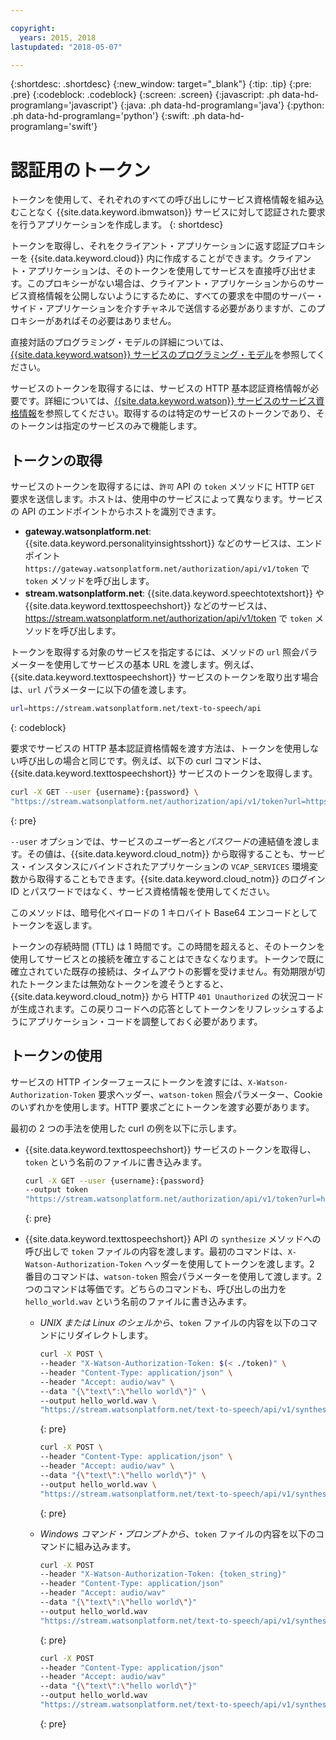 ```yaml
---

copyright:
  years: 2015, 2018
lastupdated: "2018-05-07"

---
```


{:shortdesc: .shortdesc}
{:new_window: target="_blank"}
{:tip: .tip}
{:pre: .pre}
{:codeblock: .codeblock}
{:screen: .screen}
{:javascript: .ph data-hd-programlang='javascript'}
{:java: .ph data-hd-programlang='java'}
{:python: .ph data-hd-programlang='python'}
{:swift: .ph data-hd-programlang='swift'}

# 認証用のトークン
トークンを使用して、それぞれのすべての呼び出しにサービス資格情報を組み込むことなく {{site.data.keyword.ibmwatson}} サービスに対して認証された要求を行うアプリケーションを作成します。
{: shortdesc}

トークンを取得し、それをクライアント・アプリケーションに返す認証プロキシーを {{site.data.keyword.cloud}} 内に作成することができます。クライアント・アプリケーションは、そのトークンを使用してサービスを直接呼び出せます。このプロキシーがない場合は、クライアント・アプリケーションからのサービス資格情報を公開しないようにするために、すべての要求を中間のサーバー・サイド・アプリケーションを介すチャネルで送信する必要がありますが、このプロキシーがあればその必要はありません。

直接対話のプログラミング・モデルの詳細については、[{{site.data.keyword.watson}} サービスのプログラミング・モデル](/docs/services/watson/getting-started-develop.html)を参照してください。

サービスのトークンを取得するには、サービスの HTTP 基本認証資格情報が必要です。詳細については、[{{site.data.keyword.watson}} サービスのサービス資格情報](/docs/services/watson/getting-started-credentials.html)を参照してください。取得するのは特定のサービスのトークンであり、そのトークンは指定のサービスのみで機能します。

## トークンの取得
サービスのトークンを取得するには、`許可` API の `token` メソッドに HTTP `GET` 要求を送信します。ホストは、使用中のサービスによって異なります。サービスの API のエンドポイントからホストを識別できます。

- **gateway.watsonplatform.net**: {{site.data.keyword.personalityinsightsshort}} などのサービスは、エンドポイント `https://gateway.watsonplatform.net/authorization/api/v1/token` で `token` メソッドを呼び出します。
- **stream.watsonplatform.net**: {{site.data.keyword.speechtotextshort}} や {{site.data.keyword.texttospeechshort}} などのサービスは、https://stream.watsonplatform.net/authorization/api/v1/token で `token` メソッドを呼び出します。

トークンを取得する対象のサービスを指定するには、メソッドの `url` 照会パラメーターを使用してサービスの基本 URL を渡します。例えば、{{site.data.keyword.texttospeechshort}} サービスのトークンを取り出す場合は、`url` パラメーターに以下の値を渡します。

```bash
url=https://stream.watsonplatform.net/text-to-speech/api
```
{: codeblock}

要求でサービスの HTTP 基本認証資格情報を渡す方法は、トークンを使用しない呼び出しの場合と同じです。例えば、以下の curl コマンドは、{{site.data.keyword.texttospeechshort}} サービスのトークンを取得します。

```bash
curl -X GET --user {username}:{password} \
"https://stream.watsonplatform.net/authorization/api/v1/token?url=https://stream.watsonplatform.net/text-to-speech/api"
```
{: pre}

`--user` オプションでは、サービスの*ユーザー名*と*パスワード*の連結値を渡します。その値は、{{site.data.keyword.cloud_notm}} から取得することも、サービス・インスタンスにバインドされたアプリケーションの `VCAP_SERVICES` 環境変数から取得することもできます。{{site.data.keyword.cloud_notm}} のログイン ID とパスワードではなく、サービス資格情報を使用してください。

このメソッドは、暗号化ペイロードの 1 キロバイト Base64 エンコードとしてトークンを返します。

トークンの存続時間 (TTL) は 1 時間です。この時間を超えると、そのトークンを使用してサービスとの接続を確立することはできなくなります。トークンで既に確立されていた既存の接続は、タイムアウトの影響を受けません。有効期限が切れたトークンまたは無効なトークンを渡そうとすると、{{site.data.keyword.cloud_notm}} から HTTP `401 Unauthorized` の状況コードが生成されます。この戻りコードへの応答としてトークンをリフレッシュするようにアプリケーション・コードを調整しておく必要があります。

## トークンの使用

サービスの HTTP インターフェースにトークンを渡すには、`X-Watson-Authorization-Token` 要求ヘッダー、`watson-token` 照会パラメーター、Cookie のいずれかを使用します。HTTP 要求ごとにトークンを渡す必要があります。

最初の 2 つの手法を使用した curl の例を以下に示します。

- {{site.data.keyword.texttospeechshort}} サービスのトークンを取得し、`token` という名前のファイルに書き込みます。

  ```bash
  curl -X GET --user {username}:{password}
  --output token
  "https://stream.watsonplatform.net/authorization/api/v1/token?url=https://stream.watsonplatform.net/text-to-speech/api"
  ```
  {: pre}

- {{site.data.keyword.texttospeechshort}} API の `synthesize` メソッドへの呼び出しで `token` ファイルの内容を渡します。最初のコマンドは、`X-Watson-Authorization-Token` ヘッダーを使用してトークンを渡します。2 番目のコマンドは、`watson-token` 照会パラメーターを使用して渡します。2 つのコマンドは等価です。どちらのコマンドも、呼び出しの出力を `hello_world.wav` という名前のファイルに書き込みます。

    - *UNIX または Linux のシェルから*、`token` ファイルの内容を以下のコマンドにリダイレクトします。

      ```bash
      curl -X POST \
      --header "X-Watson-Authorization-Token: $(< ./token)" \
      --header "Content-Type: application/json" \
      --header "Accept: audio/wav" \
      --data "{\"text\":\"hello world\"}" \
      --output hello_world.wav \
      "https://stream.watsonplatform.net/text-to-speech/api/v1/synthesize"
      ```
      {: pre}

      ```bash
      curl -X POST \
      --header "Content-Type: application/json" \
      --header "Accept: audio/wav" \
      --data "{\"text\":\"hello world\"}" \
      --output hello_world.wav \
      "https://stream.watsonplatform.net/text-to-speech/api/v1/synthesize?watson-token=$(< ./token)"
      ```
      {: pre}

    - *Windows コマンド・プロンプトから*、`token` ファイルの内容を以下のコマンドに組み込みます。

        ```bash
        curl -X POST
        --header "X-Watson-Authorization-Token: {token_string}"
        --header "Content-Type: application/json"
        --header "Accept: audio/wav"
        --data "{\"text\":\"hello world\"}"
        --output hello_world.wav
        "https://stream.watsonplatform.net/text-to-speech/api/v1/synthesize"
        ```
        {: pre}

        ```bash
        curl -X POST
        --header "Content-Type: application/json"
        --header "Accept: audio/wav"
        --data "{\"text\":\"hello world\"}"
        --output hello_world.wav
        "https://stream.watsonplatform.net/text-to-speech/api/v1/synthesize?watson-token={token_string}"
        ```
        {: pre}
